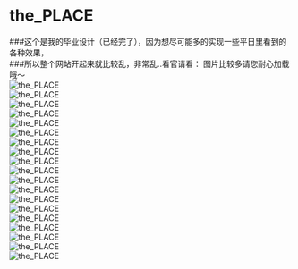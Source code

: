 ﻿# the_PLACE
###这个是我的毕业设计（已经完了），因为想尽可能多的实现一些平日里看到的各种效果，
<br/>
###所以整个网站开起来就比较乱，非常乱..看官请看：
图片比较多请您耐心加载哦～
<br/>
![the_PLACE](web-gif/01.gif)
<br/>
![the_PLACE](web-gif/1.gif)
<br/>
![the_PLACE](web-gif/2.gif)
<br/>
![the_PLACE](web-gif/3.gif)
<br/>
![the_PLACE](web-gif/4.gif)
<br/>
![the_PLACE](web-gif/6.gif)
<br/>
![the_PLACE](web-gif/7.gif)
<br/>
![the_PLACE](web-gif/8.gif)
<br/>
![the_PLACE](web-gif/9.gif)
<br/>
![the_PLACE](web-gif/10.gif)
<br/>
![the_PLACE](web-gif/11.gif)
<br/>
![the_PLACE](web-gif/12.gif)
<br/>
![the_PLACE](web-gif/13.gif)
<br/>
![the_PLACE](web-gif/14.gif)
<br/>
![the_PLACE](web-gif/15.gif)
<br/>
![the_PLACE](web-gif/16.gif)
<br/>
![the_PLACE](web-gif/17.gif)
<br/>
![the_PLACE](web-gif/18.gif)
<br/>
![the_PLACE](web-gif/19.gif)


